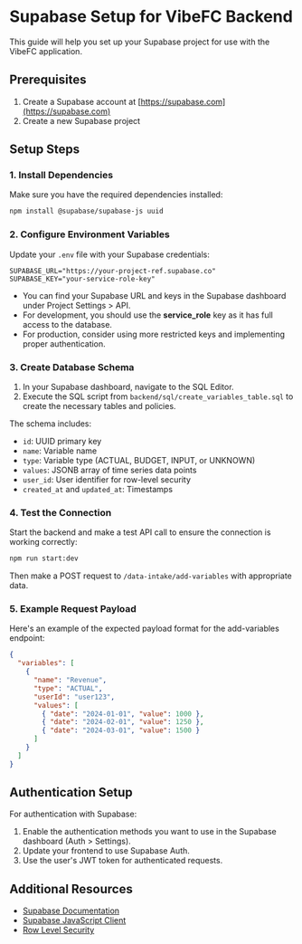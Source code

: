 # Supabase Setup for VibeFC Backend

This guide will help you set up your Supabase project for use with the VibeFC application.

## Prerequisites

1. Create a Supabase account at [https://supabase.com](https://supabase.com)
2. Create a new Supabase project

## Setup Steps

### 1. Install Dependencies

Make sure you have the required dependencies installed:

```bash
npm install @supabase/supabase-js uuid
```

### 2. Configure Environment Variables

Update your `.env` file with your Supabase credentials:

```
SUPABASE_URL="https://your-project-ref.supabase.co"
SUPABASE_KEY="your-service-role-key"
```

- You can find your Supabase URL and keys in the Supabase dashboard under Project Settings > API.
- For development, you should use the **service_role** key as it has full access to the database.
- For production, consider using more restricted keys and implementing proper authentication.

### 3. Create Database Schema

1. In your Supabase dashboard, navigate to the SQL Editor.
2. Execute the SQL script from `backend/sql/create_variables_table.sql` to create the necessary tables and policies.

The schema includes:
- `id`: UUID primary key
- `name`: Variable name
- `type`: Variable type (ACTUAL, BUDGET, INPUT, or UNKNOWN)
- `values`: JSONB array of time series data points
- `user_id`: User identifier for row-level security
- `created_at` and `updated_at`: Timestamps

### 4. Test the Connection

Start the backend and make a test API call to ensure the connection is working correctly:

```bash
npm run start:dev
```

Then make a POST request to `/data-intake/add-variables` with appropriate data.

### 5. Example Request Payload

Here's an example of the expected payload format for the add-variables endpoint:

```json
{
  "variables": [
    {
      "name": "Revenue",
      "type": "ACTUAL",
      "userId": "user123",
      "values": [
        { "date": "2024-01-01", "value": 1000 },
        { "date": "2024-02-01", "value": 1250 },
        { "date": "2024-03-01", "value": 1500 }
      ]
    }
  ]
}
```

## Authentication Setup

For authentication with Supabase:

1. Enable the authentication methods you want to use in the Supabase dashboard (Auth > Settings).
2. Update your frontend to use Supabase Auth.
3. Use the user's JWT token for authenticated requests.

## Additional Resources

- [Supabase Documentation](https://supabase.com/docs)
- [Supabase JavaScript Client](https://supabase.com/docs/reference/javascript/introduction)
- [Row Level Security](https://supabase.com/docs/guides/auth/row-level-security) 